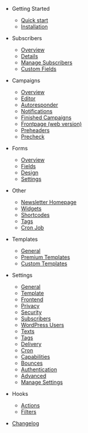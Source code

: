 -   Getting Started

    -   [Quick start](quickstart.md)
    -   [Installation](install.md)

-   Subscribers

    -   [Overview](subscribers-overview.md)
    -   [Details](subscriber-details.md)
    -   [Manage Subscribers](subscribers-manage.md)
    -   [Custom Fields](custom-fields.md)

-   Campaigns

    -   [Overview](campaign-overview.md)
    -   [Editor](editor.md)
    -   [Autoresponder](autoresponder.md)
    -   [Notifications](notifications.md)
    -   [Finished Campaigns](finished-campaigns.md)
    -   [Frontpage (web version)](frontpage.md)
    -   [Preheaders](preheaders.md)
    -   [Precheck](precheck.md)

-   Forms

    -   [Overview](forms-overview.md)
    -   [Fields](form-fields.md)
    -   [Design](form-design.md)
    -   [Settings](form-settings.md)

-   Other

    -   [Newsletter Homepage](newsletter-homepage.md)
    -   [Widgets](widgets.md)
    -   [Shortcodes](shortcodes.md)
    -   [Tags](tags.md)
    -   [Cron Job](cronjob.md)

-   Templates

    -   [General](templates.md)
    -   [Premium Templates](templates-premium.md)
    -   [Custom Templates](templates-custom.md)

-   Settings

    -   [General](settings-general.md)
    -   [Template](settings-template.md)
    -   [Frontend](settings-frontend.md)
    -   [Privacy](settings-privacy.md)
    -   [Security](settings-security.md)
    -   [Subscribers](settings-subscribers.md)
    -   [WordPress Users](settings-wordpress-users.md)
    -   [Texts](settings-texts.md)
    -   [Tags](settings-tags.md)
    -   [Delivery](settings-delivery.md)
    -   [Cron](settings-cron.md)
    -   [Capabilities](settings-capabilities.md)
    -   [Bounces](settings-bounces.md)
    -   [Authentication](settings-authentication.md)
    -   [Advanced](settings-advanced.md)
    -   [Manage Settings](settings-manage-settings.md)

-   Hooks

    -   [Actions](actions.md)
    -   [Filters](filters.md)

-   [Changelog](changelog)
